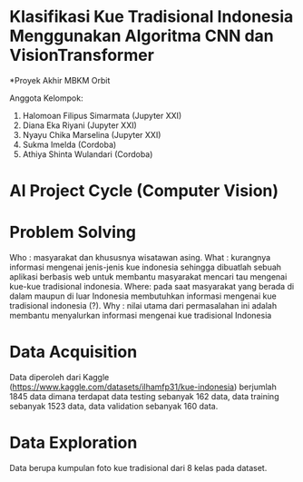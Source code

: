 # Klasifikasi Kue Tradisional Indonesia Menggunakan Algoritma CNN dan VisionTransformer
*Proyek Akhir MBKM Orbit

Anggota Kelompok:

1. Halomoan Filipus Simarmata (Jupyter XXI)
2. Diana Eka Riyani (Jupyter XXI)
3. Nyayu Chika Marselina (Jupyter XXI)
4. Sukma Imelda (Cordoba)
5. Athiya Shinta Wulandari (Cordoba)

# AI Project Cycle (Computer Vision)

# Problem Solving
Who : masyarakat dan khususnya wisatawan asing.
What : kurangnya informasi mengenai jenis-jenis kue indonesia sehingga dibuatlah sebuah aplikasi berbasis web untuk membantu masyarakat mencari tau mengenai kue-kue tradisional indonesia.
Where: pada saat masyarakat yang berada di dalam maupun di luar Indonesia membutuhkan informasi mengenai kue tradisional indonesia (?).
Why : nilai utama dari permasalahan ini adalah membantu menyalurkan informasi mengenai kue tradisional Indonesia

# Data Acquisition
Data diperoleh dari Kaggle (https://www.kaggle.com/datasets/ilhamfp31/kue-indonesia) berjumlah 1845 data dimana terdapat data testing sebanyak 162 data, data training sebanyak 1523 data, data validation sebanyak 160 data.

# Data Exploration
Data berupa kumpulan foto kue tradisional dari 8 kelas pada dataset.

